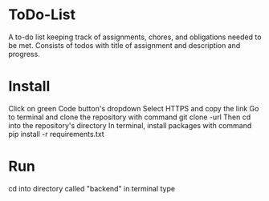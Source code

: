 # ToDo-List
A to-do list keeping track of assignments, chores, and obligations needed to be met. 
Consists of todos with title of assignment and description and progress.

# Install
Click on green Code button's dropdown
Select HTTPS and copy the link
Go to terminal and clone the repository with command git clone -url
Then cd into the repository's directory
In terminal, install packages with command pip install -r requirements.txt

# Run
cd into directory called "backend"
in terminal type 

